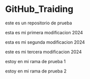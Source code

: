 # GitHub_Traiding
este es un repositorio de prueba

esta es mi primera modificacion 2024

esta es mi segunda modificacion 2024

este es mi tercera modificacion 2024

estoy en mi rama de prueba 1

estoy en mi rama de prueba 2
